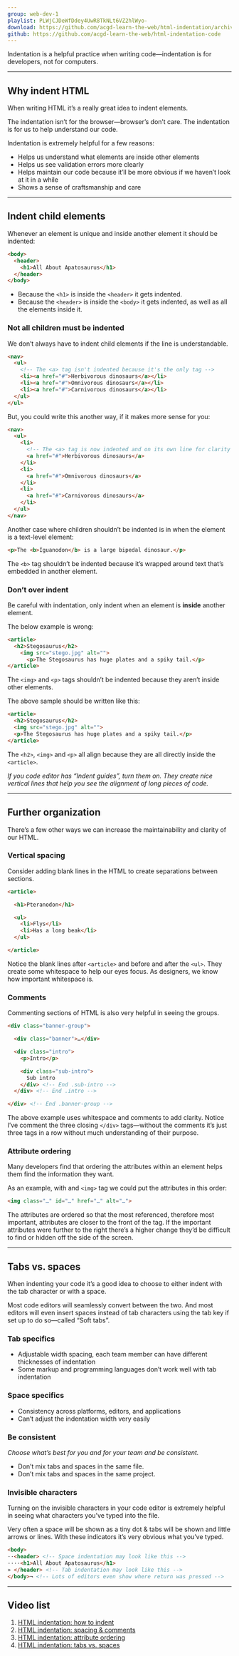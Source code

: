 ```yaml
---
group: web-dev-1
playlist: PLWjCJDeWfDdey4UwR8TkNLt6VZ2hlWyo-
download: https://github.com/acgd-learn-the-web/html-indentation/archive/master.zip
github: https://github.com/acgd-learn-the-web/html-indentation-code
---
```


Indentation is a helpful practice when writing code—indentation is for developers, not for computers.

---

## Why indent HTML

When writing HTML it’s a really great idea to indent elements.

The indentation isn’t for the browser—browser’s don’t care. The indentation is for us to help understand our code.

Indentation is extremely helpful for a few reasons:

- Helps us understand what elements are inside other elements
- Helps us see validation errors more clearly
- Helps maintain our code because it’ll be more obvious if we haven’t look at it in a while
- Shows a sense of craftsmanship and care

---

## Indent child elements

Whenever an element is unique and inside another element it should be indented:

```html
<body>
  <header>
    <h1>All About Apatosaurus</h1>
  </header>
</body>
```

- Because the `<h1>` is inside the `<header>` it gets indented.
- Because the `<header>` is inside the `<body>` it gets indented, as well as all the elements inside it.

### Not all children must be indented

We don’t always have to indent child elements if the line is understandable.

```html
<nav>
  <ul>
    <!-- The <a> tag isn't indented because it's the only tag -->
    <li><a href="#">Herbivorous dinosaurs</a></li>
    <li><a href="#">Omnivorous dinosaurs</a></li>
    <li><a href="#">Carnivorous dinosaurs</a></li>
  </ul>
</ul>
```

But, you could write this another way, if it makes more sense for you:

```html
<nav>
  <ul>
    <li>
      <!-- The <a> tag is now indented and on its own line for clarity -->
      <a href="#">Herbivorous dinosaurs</a>
    </li>
    <li>
      <a href="#">Omnivorous dinosaurs</a>
    </li>
    <li>
      <a href="#">Carnivorous dinosaurs</a>
    </li>
  </ul>
</nav>
```

Another case where children shouldn’t be indented is in when the element is a text-level element:

```html
<p>The <b>Iguanodon</b> is a large bipedal dinosaur.</p>
```

The `<b>` tag shouldn’t be indented because it’s wrapped around text that’s embedded in another element.

### Don’t over indent

Be careful with indentation, only indent when an element is **inside** another element.

The below example is wrong:

```html
<article>
  <h2>Stegosaurus</h2>
    <img src="stego.jpg" alt="">
      <p>The Stegosaurus has huge plates and a spiky tail.</p>
</article>
```

The `<img>` and `<p>` tags shouldn’t be indented because they aren’t inside other elements.

The above sample should be written like this:

```html
<article>
  <h2>Stegosaurus</h2>
  <img src="stego.jpg" alt="">
  <p>The Stegosaurus has huge plates and a spiky tail.</p>
</article>
```

The `<h2>`, `<img>` and `<p>` all align because they are all directly inside the `<article>`.

*If you code editor has “Indent guides”, turn them on. They create nice vertical lines that help you see the alignment of long pieces of code.*

---

## Further organization

There’s a few other ways we can increase the maintainability and clarity of our HTML.

### Vertical spacing

Consider adding blank lines in the HTML to create separations between sections.

```html
<article>

  <h1>Pteranodon</h1>

  <ul>
    <li>Flys</li>
    <li>Has a long beak</li>
  </ul>

</article>
```

Notice the blank lines after `<article>` and before and after the `<ul>`. They create some whitespace to help our eyes focus. As designers, we know how important whitespace is.

### Comments

Commenting sections of HTML is also very helpful in seeing the groups.

```html
<div class="banner-group">

  <div class="banner">…</div>

  <div class="intro">
    <p>Intro</p>

    <div class="sub-intro">
      Sub intro
    </div> <!-- End .sub-intro -->
  </div> <!-- End .intro -->

</div> <!-- End .banner-group -->
```

The above example uses whitespace and comments to add clarity. Notice I’ve comment the three closing `</div>` tags—without the comments it’s just three tags in a row without much understanding of their purpose.

### Attribute ordering

Many developers find that ordering the attributes within an element helps them find the information they want.

As an example, with and `<img>` tag we could put the attributes in this order:

```html
<img class="…" id="…" href="…" alt="…">
```

The attributes are ordered so that the most referenced, therefore most important, attributes are closer to the front of the tag. If the important attributes were further to the right there’s a higher change they’d be difficult to find or hidden off the side of the screen.

---

## Tabs vs. spaces

When indenting your code it’s a good idea to choose to either indent with the tab character or with a space.

Most code editors will seamlessly convert between the two. And most editors will even insert spaces instead of tab characters using the tab key if set up to do so—called “Soft tabs”.

### Tab specifics

- Adjustable width spacing, each team member can have different thicknesses of indentation
- Some markup and programming languages don’t work well with tab indentation

### Space specifics

- Consistency across platforms, editors, and applications
- Can’t adjust the indentation width very easily

### Be consistent

*Choose what’s best for you and for your team and be consistent.*

- Don’t mix tabs and spaces in the same file.
- Don’t mix tabs and spaces in the same project.

### Invisible characters

Turning on the invisible characters in your code editor is extremely helpful in seeing what characters you’ve typed into the file.

Very often a space will be shown as a tiny dot & tabs will be shown and little arrows or lines. With these indicators it’s very obvious what you’ve typed.

```html
<body>
··<header> <!-- Space indentation may look like this -->
····<h1>All About Apatosaurus</h1>
» </header> <!-- Tab indentation may look like this -->
</body>¬ <!-- Lots of editors even show where return was pressed -->
```

---

## Video list

1. [HTML indentation: how to indent](https://www.youtube.com/watch?v=FV2td6KJNVA&index=1&list=PLWjCJDeWfDdey4UwR8TkNLt6VZ2hlWyo-)
2. [HTML indentation: spacing & comments](https://www.youtube.com/watch?v=9cCKhhmUppo&index=2&list=PLWjCJDeWfDdey4UwR8TkNLt6VZ2hlWyo-)
3. [HTML indentation: attribute ordering](https://www.youtube.com/watch?v=CisOD-PXTKU&index=3&list=PLWjCJDeWfDdey4UwR8TkNLt6VZ2hlWyo-)
4. [HTML indentation: tabs vs. spaces](https://www.youtube.com/watch?v=ee1Ox3zbKZs&list=PLWjCJDeWfDdey4UwR8TkNLt6VZ2hlWyo-&index=4)
